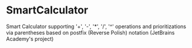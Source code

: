 # SmartCalculator
Smart Calculator supporting '+', '-', '*', '/', '^' operations and prioritizations via parentheses based on postfix (Reverse Polish) notation (JetBrains Academy's project)
